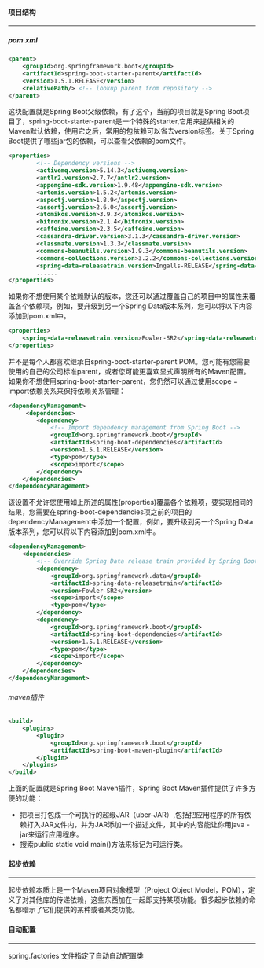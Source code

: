 #### 项目结构

------

##### pom.xml

```xml
<parent>
    <groupId>org.springframework.boot</groupId>
    <artifactId>spring-boot-starter-parent</artifactId>
    <version>1.5.1.RELEASE</version>
    <relativePath/> <!-- lookup parent from repository -->
</parent>
```

这块配置就是Spring Boot父级依赖，有了这个，当前的项目就是Spring Boot项目了，spring-boot-starter-parent是一个特殊的starter,它用来提供相关的Maven默认依赖，使用它之后，常用的包依赖可以省去version标签。关于Spring Boot提供了哪些jar包的依赖，可以查看父依赖的pom文件。

```xml
<properties>
        <!-- Dependency versions -->
        <activemq.version>5.14.3</activemq.version>
        <antlr2.version>2.7.7</antlr2.version>
        <appengine-sdk.version>1.9.48</appengine-sdk.version>
        <artemis.version>1.5.2</artemis.version>
        <aspectj.version>1.8.9</aspectj.version>
        <assertj.version>2.6.0</assertj.version>
        <atomikos.version>3.9.3</atomikos.version>
        <bitronix.version>2.1.4</bitronix.version>
        <caffeine.version>2.3.5</caffeine.version>
        <cassandra-driver.version>3.1.3</cassandra-driver.version>
        <classmate.version>1.3.3</classmate.version>
        <commons-beanutils.version>1.9.3</commons-beanutils.version>
        <commons-collections.version>3.2.2</commons-collections.version>
        <spring-data-releasetrain.version>Ingalls-RELEASE</spring-data-releasetrain.version>
        ......
</properties>
```

如果你不想使用某个依赖默认的版本，您还可以通过覆盖自己的项目中的属性来覆盖各个依赖项，例如，要升级到另一个Spring Data版本系列，您可以将以下内容添加到pom.xml中。

```xml
<properties>
    <spring-data-releasetrain.version>Fowler-SR2</spring-data-releasetrain.version>
</properties>
```

并不是每个人都喜欢继承自spring-boot-starter-parent POM。您可能有您需要使用的自己的公司标准parent，或者您可能更喜欢显式声明所有的Maven配置。
如果你不想使用spring-boot-starter-parent，您仍然可以通过使用scope = import依赖关系来保持依赖关系管理：

```xml
<dependencyManagement>
     <dependencies>
        <dependency>
            <!-- Import dependency management from Spring Boot -->
            <groupId>org.springframework.boot</groupId>
            <artifactId>spring-boot-dependencies</artifactId>
            <version>1.5.1.RELEASE</version>
            <type>pom</type>
            <scope>import</scope>
        </dependency>
    </dependencies>
</dependencyManagement>
```

该设置不允许您使用如上所述的属性(properties)覆盖各个依赖项，要实现相同的结果，您需要在spring-boot-dependencies项之前的项目的dependencyManagement中添加一个配置，例如，要升级到另一个Spring Data版本系列，您可以将以下内容添加到pom.xml中。

```xml
<dependencyManagement>
    <dependencies>
        <!-- Override Spring Data release train provided by Spring Boot -->
        <dependency>
            <groupId>org.springframework.data</groupId>
            <artifactId>spring-data-releasetrain</artifactId>
            <version>Fowler-SR2</version>
            <scope>import</scope>
            <type>pom</type>
        </dependency>
        <dependency>
            <groupId>org.springframework.boot</groupId>
            <artifactId>spring-boot-dependencies</artifactId>
            <version>1.5.1.RELEASE</version>
            <type>pom</type>
            <scope>import</scope>
        </dependency>
    </dependencies>
</dependencyManagement>
```



###### maven插件

```xml
<build>
    <plugins>
        <plugin>
            <groupId>org.springframework.boot</groupId>
            <artifactId>spring-boot-maven-plugin</artifactId>
        </plugin>
    </plugins>
</build>
```

上面的配置就是Spring Boot Maven插件，Spring Boot Maven插件提供了许多方便的功能：

- 把项目打包成一个可执行的超级JAR（uber-JAR）,包括把应用程序的所有依赖打入JAR文件内，并为JAR添加一个描述文件，其中的内容能让你用java -jar来运行应用程序。
- 搜索public static void main()方法来标记为可运行类。







#### 起步依赖

------

起步依赖本质上是一个Maven项目对象模型（Project Object Model，POM），定义了对其他库的传递依赖，这些东西加在一起即支持某项功能。很多起步依赖的命名都暗示了它们提供的某种或者某类功能。







#### 自动配置

------

spring.factories 文件指定了自动自动配置类







